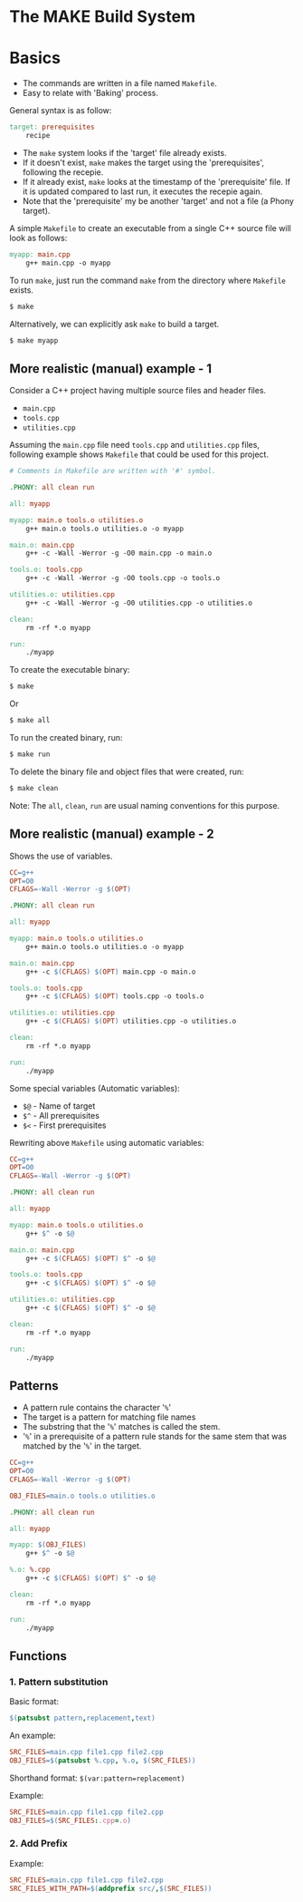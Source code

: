 # **The MAKE Build System**

# Basics
- The commands are written in a file named `Makefile`. 
- Easy to relate with 'Baking' process. 

General syntax is as follow:
```makefile
target: prerequisites
    recipe
```

- The `make` system looks if the 'target' file already exists. 
- If it doesn't exist, `make` makes the target using the 'prerequisites', following the recepie. 
- If it already exist, `make` looks at the timestamp of the 'prerequisite' file. If it is updated compared to last run, it executes the recepie again. 
- Note that the 'prerequisite' my be another 'target' and not a file (a Phony target). 

A simple `Makefile` to create an executable from a single C++ source file will look as follows:

```makefile
myapp: main.cpp
    g++ main.cpp -o myapp
```

To run `make`, just run the command `make` from the directory where `Makefile` exists. 

```bash
$ make
```

Alternatively, we can explicitly ask `make` to build a target.

```bash
$ make myapp
```

## More realistic (manual) example - 1
Consider a C++ project having multiple source files and header files. 

- `main.cpp`
- `tools.cpp`
- `utilities.cpp`

Assuming the `main.cpp` file need `tools.cpp` and `utilities.cpp` files, following example shows `Makefile` that could be used for this project.

```makefile
# Comments in Makefile are written with '#' symbol. 

.PHONY: all clean run

all: myapp

myapp: main.o tools.o utilities.o
    g++ main.o tools.o utilities.o -o myapp

main.o: main.cpp
    g++ -c -Wall -Werror -g -O0 main.cpp -o main.o

tools.o: tools.cpp
    g++ -c -Wall -Werror -g -O0 tools.cpp -o tools.o

utilities.o: utilities.cpp
    g++ -c -Wall -Werror -g -O0 utilities.cpp -o utilities.o

clean: 
    rm -rf *.o myapp

run:
    ./myapp
```

To create the executable binary:

```bash
$ make
```

Or 

```bash
$ make all
```

To run the created binary, run:

```bash
$ make run
```

To delete the binary file and object files that were created, run:

```bash
$ make clean
```

Note: The `all`, `clean`, `run` are usual naming conventions for this purpose. 

## More realistic (manual) example - 2

Shows the use of variables.

```makefile
CC=g++
OPT=O0
CFLAGS=-Wall -Werror -g $(OPT)

.PHONY: all clean run

all: myapp

myapp: main.o tools.o utilities.o
    g++ main.o tools.o utilities.o -o myapp

main.o: main.cpp
    g++ -c $(CFLAGS) $(OPT) main.cpp -o main.o

tools.o: tools.cpp
    g++ -c $(CFLAGS) $(OPT) tools.cpp -o tools.o

utilities.o: utilities.cpp
    g++ -c $(CFLAGS) $(OPT) utilities.cpp -o utilities.o

clean: 
    rm -rf *.o myapp

run:
    ./myapp
```

Some special variables (Automatic variables):
- `$@` - Name of target
- `$^` - All prerequisites 
- `$<` - First prerequisites

Rewriting above `Makefile` using automatic variables:

```makefile
CC=g++
OPT=O0
CFLAGS=-Wall -Werror -g $(OPT)

.PHONY: all clean run

all: myapp

myapp: main.o tools.o utilities.o
    g++ $^ -o $@

main.o: main.cpp
    g++ -c $(CFLAGS) $(OPT) $^ -o $@

tools.o: tools.cpp
    g++ -c $(CFLAGS) $(OPT) $^ -o $@ 

utilities.o: utilities.cpp 
    g++ -c $(CFLAGS) $(OPT) $^ -o $@

clean: 
    rm -rf *.o myapp

run:
    ./myapp
```

## Patterns

- A pattern rule contains the character '`%`'
- The target is a pattern for matching file names
- The substring that the '`%`' matches is called the stem.
- '`%`' in a prerequisite of a pattern rule stands for the same stem that was matched by the '`%`' in the target. 

```makefile
CC=g++
OPT=O0
CFLAGS=-Wall -Werror -g $(OPT)

OBJ_FILES=main.o tools.o utilities.o

.PHONY: all clean run

all: myapp

myapp: $(OBJ_FILES)
    g++ $^ -o $@

%.o: %.cpp
    g++ -c $(CFLAGS) $(OPT) $^ -o $@

clean: 
    rm -rf *.o myapp

run:
    ./myapp
```

## Functions

### 1. Pattern substitution

Basic format: 
```makefile
$(patsubst pattern,replacement,text)
```

An example:
```makefile
SRC_FILES=main.cpp file1.cpp file2.cpp
OBJ_FILES=$(patsubst %.cpp, %.o, $(SRC_FILES))
```

Shorthand format: `$(var:pattern=replacement)`

Example:
```makefile
SRC_FILES=main.cpp file1.cpp file2.cpp
OBJ_FILES=$(SRC_FILES:.cpp=.o)
```

### 2. Add Prefix

Example:
```makefile
SRC_FILES=main.cpp file1.cpp file2.cpp
SRC_FILES_WITH_PATH=$(addprefix src/,$(SRC_FILES))
```


